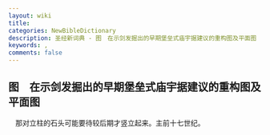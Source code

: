 ```yaml
---
layout: wiki
title: 
categories: NewBibleDictionary
description: 圣经新词典 - 图　在示剑发掘出的早期堡垒式庙宇据建议的重构图及平面图
keywords: , 
comments: false
---
```


## 图　在示剑发掘出的早期堡垒式庙宇据建议的重构图及平面图

　那对立柱的石头可能要待较后期才竖立起来。主前十七世纪。










